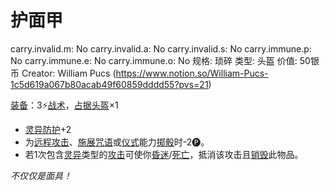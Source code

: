 # 护面甲

carry.invalid.m: No
carry.invalid.a: No
carry.invalid.s: No
carry.immune.p: No
carry.immune.e: No
carry.immune.o: No
规格: 琐碎
类型: 头盔
价值: 50银币
Creator: William Pucs (https://www.notion.so/William-Pucs-1c5d619a067b80acab49f60859dddd55?pvs=21)

<aside>

[装备](https://www.notion.so/1b3d619a067b80f99057fe3412922dd5?pvs=21)：3⚡️[战术](https://www.notion.so/1b3d619a067b8051b6eaffd160aee01c?pvs=21)，[占据](https://www.notion.so/1b3d619a067b8021ba8fe7cef8b96857?pvs=21)[头盔](https://www.notion.so/1b3d619a067b803b96f6f5cd75b737d6?pvs=21)×1

- [灵异防护](https://www.notion.so/1b3d619a067b80788307ebd9e41c53cb?pvs=21)+2
- 为[远程攻击](https://www.notion.so/1b4d619a067b805f8c27e6cffc369b74?pvs=21)、[施展](https://www.notion.so/1b3d619a067b80f38dccf027f026b32f?pvs=21)[咒语](https://www.notion.so/1b3d619a067b80d5a607d46d4ed01d21?pvs=21)或[仪式](https://www.notion.so/1b3d619a067b801db593da81f19b4860?pvs=21)能力[掷骰](https://www.notion.so/1b3d619a067b80f89c53e38483e535c4?pvs=21)时-2🅟。
- 若1次包含[灵异](https://www.notion.so/1b4d619a067b80968bb1dc8bead7368a?pvs=21)类型的[攻击](https://www.notion.so/1b5d619a067b80ab8482e091a267f3f3?pvs=21)可使你[昏迷](https://www.notion.so/1b4d619a067b80c58d9effaf207db6c8?pvs=21)/[死亡](https://www.notion.so/1b4d619a067b809988d9f10a205eb317?pvs=21)，抵消该攻击且[销毁](https://www.notion.so/1b3d619a067b80eea73dded4e8ad308f?pvs=21)此物品。
</aside>

*不仅仅是面具！*